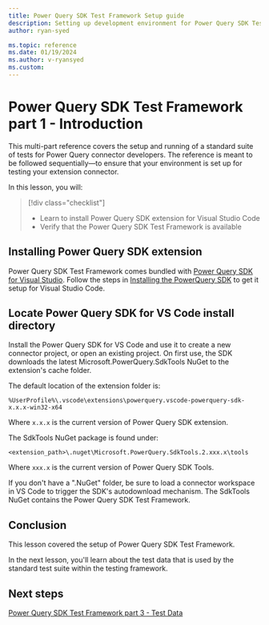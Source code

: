 ```yaml
---
title: Power Query SDK Test Framework Setup guide
description: Setting up development environment for Power Query SDK Test Framework
author: ryan-syed

ms.topic: reference
ms.date: 01/19/2024
ms.author: v-ryansyed
ms.custom:
---
```


# Power Query SDK Test Framework part 1 - Introduction

This multi-part reference covers the setup and running of a standard suite of tests for Power Query connector developers. The reference is meant to be followed sequentially—to ensure that your environment is set up for testing your extension connector.

In this lesson, you will:

> [!div class="checklist"]
>
> * Learn to install Power Query SDK extension for Visual Studio Code
> * Verify that the Power Query SDK Test Framework is available

## Installing Power Query SDK extension

Power Query SDK Test Framework comes bundled with [Power Query SDK for Visual Studio](https://aka.ms/powerquerysdk). Follow the steps in [Installing the PowerQuery SDK](./../../install-sdk.md#installing-the-power-query-sdk) to get it setup for Visual Studio Code.

## Locate Power Query SDK for VS Code install directory

Install the Power Query SDK for VS Code and use it to create a new connector project, or open an existing project. On first use, the SDK downloads the latest Microsoft.PowerQuery.SdkTools NuGet to the extension's cache folder.

The default location of the extension folder is:

`%UserProfile%\.vscode\extensions\powerquery.vscode-powerquery-sdk-x.x.x-win32-x64`

Where `x.x.x` is the current version of Power Query SDK extension.

The SdkTools NuGet package is found under:

`<extension_path>\.nuget\Microsoft.PowerQuery.SdkTools.2.xxx.x\tools`

Where `xxx.x` is the current version of Power Query SDK Tools.

If you don't have a ".NuGet" folder, be sure to load a connector workspace in VS Code to trigger the SDK's autodownload mechanism. The SdkTools NuGet contains the Power Query SDK Test Framework.

## Conclusion

This lesson covered the setup of Power Query SDK Test Framework.

In the next lesson, you'll learn about the test data that is used by the standard test suite within the testing framework.

## Next steps

[Power Query SDK Test Framework part 3 - Test Data](../3-data/readme.md)
